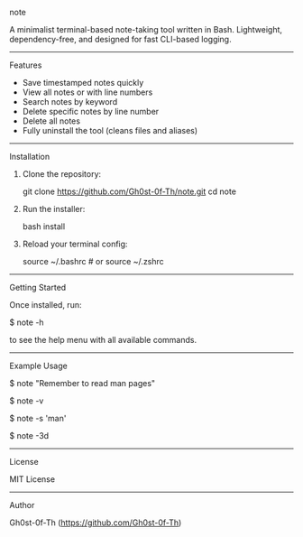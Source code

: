 note

A minimalist terminal-based note-taking tool written in Bash.
Lightweight, dependency-free, and designed for fast CLI-based logging.

---

Features

- Save timestamped notes quickly
- View all notes or with line numbers
- Search notes by keyword
- Delete specific notes by line number
- Delete all notes
- Fully uninstall the tool (cleans files and aliases)

---

Installation

1. Clone the repository:

   git clone https://github.com/Gh0st-0f-Th/note.git
   cd note

2. Run the installer:

   bash install

3. Reload your terminal config:

   source ~/.bashrc  # or source ~/.zshrc

---

Getting Started

Once installed, run:

$ note -h

to see the help menu with all available commands.

---

Example Usage

$ note "Remember to read man pages"

$ note -v

$ note -s 'man'

$ note -3d

---

License

MIT License

---

Author

Gh0st-0f-Th (https://github.com/Gh0st-0f-Th)
